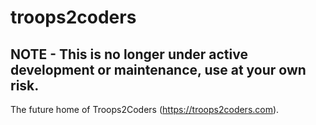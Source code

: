 # troops2coders

## NOTE - This is no longer under active development or maintenance, use at your own risk.

The future home of Troops2Coders (https://troops2coders.com).
